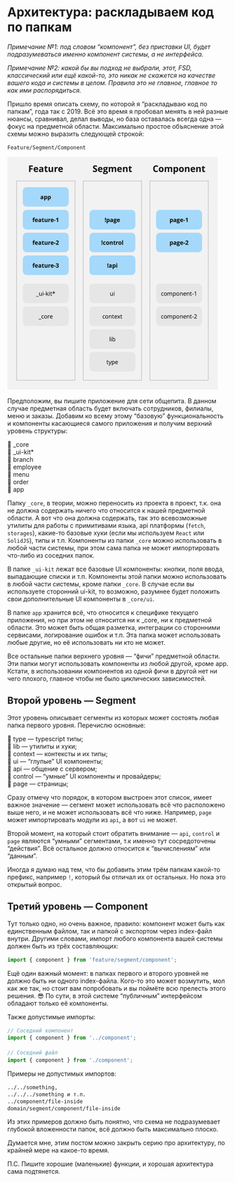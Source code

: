 # Архитектура: раскладываем код по папкам

_Примечание №1: под словом “компонент”, без приставки UI, будет подразумеваться именно компонент системы, а не интерфейса._

_Примечание №2: какой бы вы подход не выбрали, этот, FSD, классический или ещё какой-то, это никак не скажется на качестве вашего кода и системы в целом. Правила это не главное, главное то как ими распорядиться._

Пришло время описать схему, по которой я “раскладываю код по папкам”, года так с 2019. Всё это время я пробовал менять в ней разные нюансы, сравнивал, делал выводы, но база оставалась всегда одна — фокус на предметной области. Максимально простое объяснение этой схемы можно выразить следующей строкой:

```
Feature/Segment/Component
```

<img alt="" src="./2025-02-13/image_1.jpg" width="480">

Предположим, вы пишите приложение для сети общепита. В данном случае предметная область будет включать сотрудников, филиалы, меню и заказы. Добавим ко всему этому “базовую” функциональность и компоненты касающиеся самого приложения и получим верхний уровень структуры:

📁 _core  
📁 _ui-kit*  
📂 branch  
📂 employee  
📂 menu  
📂 order  
📁 app  

Папку `_core`, в теории, можно переносить из проекта в проект, т.к. она не должна содержать ничего что относится к нашей предметной области. А вот что она должна содержать, так это всевозможные утилиты для работы с примитивами языка, api платформы (`fetch`, `storages`), какие-то базовые хуки (если мы используем `React` или `SolidJS`), типы и т.п. Компоненты из папки `_core` можно использовать в любой части системы, при этом сама папка не может импортировать что-либо из соседних папок.

В папке `_ui-kit` лежат все базовые UI компоненты: кнопки, поля ввода, выпадающие списки и т.п. Компоненты этой папки можно использовать в любой части системы, кроме папки `_core`. В случае если вы используете сторонний ui-kit, то возможно, разумнее будет положить свои дополнительные UI компоненты в `_core/ui`.

В папке `app` хранится всё, что относится к специфике текущего приложения, но при этом не относится ни к _core, ни к предметной области. Это может быть общая разметка, интеграции со сторонними сервисами, логирование ошибок и т.п. Эта папка может использовать любые другие, но её использовать ни кто не может.

Все остальные папки верхнего уровня — “фичи” предметной области. Эти папки могут использовать компоненты из любой другой, кроме app. Кстати, в использовании компонентов из одной фичи в другой нет ни чего плохого, главное чтобы не было циклических зависимостей.

## Второй уровень — Segment

Этот уровень описывает сегменты из которых может состоять любая папка первого уровня. Перечислю основные:

📁 type — typescript типы;  
📁 lib — утилиты и хуки;  
📁 context — контексты и их типы;  
📁 ui — “глупые” UI компоненты;  
📂 api — общение с сервером;  
📂 control — “умные” UI компоненты и провайдеры;  
📂 page — страницы;  

Сразу отмечу что порядок, в котором выстроен этот список, имеет важное значение — сегмент может использовать всё что расположено выше него, и не может использовать всё что ниже. Например, `page` может импортировать модули из `api`, а вот `ui` не может.

Второй момент, на который стоит обратить внимание — `api`, `control` и `page` являются “умными” сегментами, т.к именно тут сосредоточены “действия”. Всё остальное должно относится к “вычислениям” или “данным”.

Иногда я думаю над тем, что бы добавить этим трём папкам какой-то префикс, например `!`, который бы отличал их от остальных. Но пока это открытый вопрос.

## Третий уровень — Component

Тут только одно, но очень важное, правило: компонент может быть как единственным файлом, так и папкой с экспортом через index-файл внутри. Другими словами, импорт любого компонента вашей системы должен быть из трёх составляющих:

```javascript
import { component } from 'feature/segment/component';
```

Ещё один важный момент: в папках первого и второго уровней не должно быть ни одного index-файла. Кого-то это может возмутить, мол как же так, но стоит вам попробовать и вы поймёте всю прелесть этого решения. 😎 По сути, в этой системе “публичным” интерфейсом обладают только её компоненты.

Также допустимые импорты:

```javascript
// Соседний компонент
import { component } from '../component';

// Соседний файл
import { component } from './component';
```

Примеры не допустимых импортов:

```
../../something,
../../../something и т.п.
../component/file-inside
domain/segment/component/file-inside
```

Из этих примеров должно быть понятно, что схема не подразумевает глубокой вложенности папок, всё должно быть максимально плоско.

Думается мне, этим постом можно закрыть серию про архитектуру, по крайней мере на какое-то время.

П.С. Пишите хорошие (маленькие) функции, и хорошая архитектура сама подтянется.
